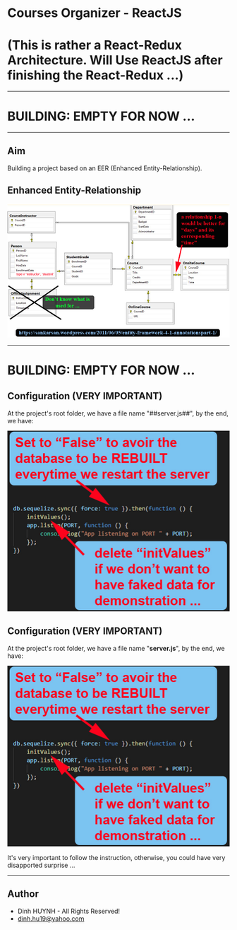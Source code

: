 # Courses Organizer - ReactJS
# (This is rather a React-Redux Architecture. Will Use ReactJS after finishing the React-Redux ...)

---
# BUILDING: EMPTY FOR NOW ...

---

## Aim
Building a project based on an EER (Enhanced Entity-Relationship).

## Enhanced Entity-Relationship

![alt text](assets/img/SchoolDataModel.jpg)

---
# BUILDING: EMPTY FOR NOW ...

## Configuration (VERY IMPORTANT)

At the project's root folder, we have a file name "##server.js##", by the end, we have:

![alt text](assets/img/server_config.jpg)

## Configuration (VERY IMPORTANT)

At the project's root folder, we have a file name "**server.js**", by the end, we have:

![alt text](assets/img/server_config.jpg)

It's very important to follow the instruction, otherwise, you could have very disapported surprise ...

---------------

## Author
* Dinh HUYNH - All Rights Reserved!
* dinh.hu19@yahoo.com